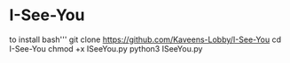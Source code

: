 # I-See-You
to install
bash''' git clone https://github.com/Kaveens-Lobby/I-See-You
cd I-See-You
chmod +x ISeeYou.py
python3 ISeeYou.py
